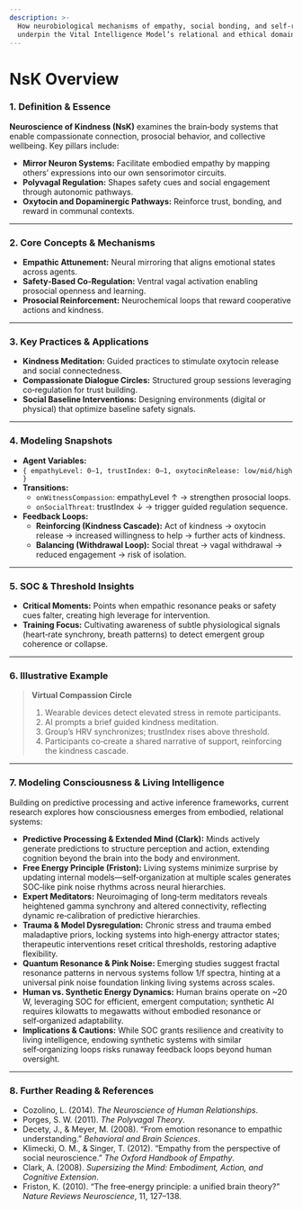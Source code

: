 ```yaml
---
description: >-
  How neurobiological mechanisms of empathy, social bonding, and self‑regulation
  underpin the Vital Intelligence Model’s relational and ethical domains
---
```


# NsK Overview

### 1. Definition & Essence

**Neuroscience of Kindness (NsK)** examines the brain‑body systems that enable compassionate connection, prosocial behavior, and collective wellbeing. Key pillars include:

* **Mirror Neuron Systems:** Facilitate embodied empathy by mapping others’ expressions into our own sensorimotor circuits.
* **Polyvagal Regulation:** Shapes safety cues and social engagement through autonomic pathways.
* **Oxytocin and Dopaminergic Pathways:** Reinforce trust, bonding, and reward in communal contexts.

***

### 2. Core Concepts & Mechanisms

* **Empathic Attunement:** Neural mirroring that aligns emotional states across agents.
* **Safety‑Based Co‑Regulation:** Ventral vagal activation enabling prosocial openness and learning.
* **Prosocial Reinforcement:** Neurochemical loops that reward cooperative actions and kindness.

***

### 3. Key Practices & Applications

* **Kindness Meditation:** Guided practices to stimulate oxytocin release and social connectedness.
* **Compassionate Dialogue Circles:** Structured group sessions leveraging co‑regulation for trust building.
* **Social Baseline Interventions:** Designing environments (digital or physical) that optimize baseline safety signals.

***

### 4. Modeling Snapshots

* **Agent Variables:**&#x20;
* `{ empathyLevel: 0–1, trustIndex: 0–1, oxytocinRelease: low/mid/high }`
* **Transitions:**
  * `onWitnessCompassion`: empathyLevel ↑ → strengthen prosocial loops.
  * `onSocialThreat`: trustIndex ↓ → trigger guided regulation sequence.
* **Feedback Loops:**
  * **Reinforcing (Kindness Cascade):** Act of kindness → oxytocin release → increased willingness to help → further acts of kindness.
  * **Balancing (Withdrawal Loop):** Social threat → vagal withdrawal → reduced engagement → risk of isolation.

***

### 5. SOC & Threshold Insights

* **Critical Moments:** Points when empathic resonance peaks or safety cues falter, creating high leverage for intervention.
* **Training Focus:** Cultivating awareness of subtle physiological signals (heart‑rate synchrony, breath patterns) to detect emergent group coherence or collapse.

***

### 6. Illustrative Example

> **Virtual Compassion Circle**
>
> 1. Wearable devices detect elevated stress in remote participants.
> 2. AI prompts a brief guided kindness meditation.
> 3. Group’s HRV synchronizes; trustIndex rises above threshold.
> 4. Participants co‑create a shared narrative of support, reinforcing the kindness cascade.

***

### 7. Modeling Consciousness & Living Intelligence

Building on predictive processing and active inference frameworks, current research explores how consciousness emerges from embodied, relational systems:

* **Predictive Processing & Extended Mind (Clark):** Minds actively generate predictions to structure perception and action, extending cognition beyond the brain into the body and environment.
* **Free Energy Principle (Friston):** Living systems minimize surprise by updating internal models—self‑organization at multiple scales generates SOC‑like pink noise rhythms across neural hierarchies.
* **Expert Meditators:** Neuroimaging of long‑term meditators reveals heightened gamma synchrony and altered connectivity, reflecting dynamic re‑calibration of predictive hierarchies.
* **Trauma & Model Dysregulation:** Chronic stress and trauma embed maladaptive priors, locking systems into high‑energy attractor states; therapeutic interventions reset critical thresholds, restoring adaptive flexibility.
* **Quantum Resonance & Pink Noise:** Emerging studies suggest fractal resonance patterns in nervous systems follow 1/f spectra, hinting at a universal pink noise foundation linking living systems across scales.
* **Human vs. Synthetic Energy Dynamics:** Human brains operate on \~20 W, leveraging SOC for efficient, emergent computation; synthetic AI requires kilowatts to megawatts without embodied resonance or self‑organized adaptability.
* **Implications & Cautions:** While SOC grants resilience and creativity to living intelligence, endowing synthetic systems with similar self‑organizing loops risks runaway feedback loops beyond human oversight.

***

### 8. Further Reading & References

* Cozolino, L. (2014). _The Neuroscience of Human Relationships_.
* Porges, S. W. (2011). _The Polyvagal Theory_.
* Decety, J., & Meyer, M. (2008). “From emotion resonance to empathic understanding.” _Behavioral and Brain Sciences_.
* Klimecki, O. M., & Singer, T. (2012). “Empathy from the perspective of social neuroscience.” _The Oxford Handbook of Empathy_.
* Clark, A. (2008). _Supersizing the Mind: Embodiment, Action, and Cognitive Extension_.
* Friston, K. (2010). “The free‐energy principle: a unified brain theory?” _Nature Reviews Neuroscience_, 11, 127–138.
